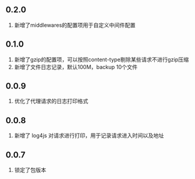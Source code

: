 ## 0.2.0
1. 新增了middlewares的配置项用于自定义中间件配置

## 0.1.0
1. 新增了gzip的配置项，可以按照content-type剔除某些请求不进行gzip压缩
2. 新增了文件日志记录，默认100M，backup 10个文件

## 0.0.9
1. 优化了代理请求的日志打印格式

## 0.0.8
1. 新增了 log4js 对请求进行打印，用于记录请求进入时间以及地址

## 0.0.7
1. 锁定了包版本
